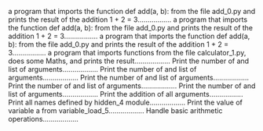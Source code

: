 a program that imports the function def add(a, b): from the file add_0.py and prints the result of the addition 1 + 2 = 3.................
a program that imports the function def add(a, b): from the file add_0.py and prints the result of the addition 1 + 2 = 3.................
a program that imports the function def add(a, b): from the file add_0.py and prints the result of the addition 1 + 2 = 3.................
a program that imports functions from the file calculator_1.py, does some Maths, and prints the result..................
Print the number of and list of arguments..................
Print the number of and list of arguments..................
Print the number of and list of arguments..................
Print the number of and list of arguments..................
Print the number of and list of arguments..................
Print the addition of all arguments.................
Print all names defined by hidden_4 module..................
Print the value of variable a from variable_load_5..................
Handle basic arithmetic operations..................
